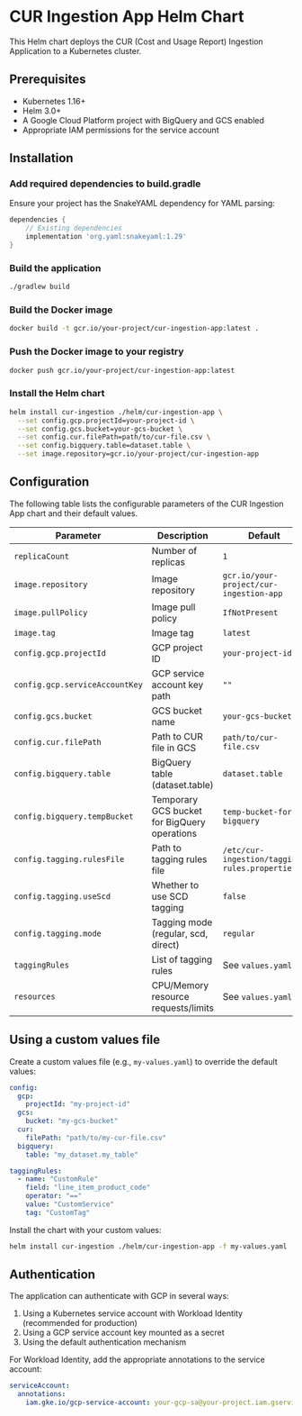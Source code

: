 # CUR Ingestion App Helm Chart

This Helm chart deploys the CUR (Cost and Usage Report) Ingestion Application to a Kubernetes cluster.

## Prerequisites

- Kubernetes 1.16+
- Helm 3.0+
- A Google Cloud Platform project with BigQuery and GCS enabled
- Appropriate IAM permissions for the service account

## Installation

### Add required dependencies to build.gradle

Ensure your project has the SnakeYAML dependency for YAML parsing:

```gradle
dependencies {
    // Existing dependencies
    implementation 'org.yaml:snakeyaml:1.29'
}
```

### Build the application

```bash
./gradlew build
```

### Build the Docker image

```bash
docker build -t gcr.io/your-project/cur-ingestion-app:latest .
```

### Push the Docker image to your registry

```bash
docker push gcr.io/your-project/cur-ingestion-app:latest
```

### Install the Helm chart

```bash
helm install cur-ingestion ./helm/cur-ingestion-app \
  --set config.gcp.projectId=your-project-id \
  --set config.gcs.bucket=your-gcs-bucket \
  --set config.cur.filePath=path/to/cur-file.csv \
  --set config.bigquery.table=dataset.table \
  --set image.repository=gcr.io/your-project/cur-ingestion-app
```

## Configuration

The following table lists the configurable parameters of the CUR Ingestion App chart and their default values.

| Parameter | Description | Default |
| --------- | ----------- | ------- |
| `replicaCount` | Number of replicas | `1` |
| `image.repository` | Image repository | `gcr.io/your-project/cur-ingestion-app` |
| `image.pullPolicy` | Image pull policy | `IfNotPresent` |
| `image.tag` | Image tag | `latest` |
| `config.gcp.projectId` | GCP project ID | `your-project-id` |
| `config.gcp.serviceAccountKey` | GCP service account key path | `""` |
| `config.gcs.bucket` | GCS bucket name | `your-gcs-bucket` |
| `config.cur.filePath` | Path to CUR file in GCS | `path/to/cur-file.csv` |
| `config.bigquery.table` | BigQuery table (dataset.table) | `dataset.table` |
| `config.bigquery.tempBucket` | Temporary GCS bucket for BigQuery operations | `temp-bucket-for-bigquery` |
| `config.tagging.rulesFile` | Path to tagging rules file | `/etc/cur-ingestion/tagging-rules.properties` |
| `config.tagging.useScd` | Whether to use SCD tagging | `false` |
| `config.tagging.mode` | Tagging mode (regular, scd, direct) | `regular` |
| `taggingRules` | List of tagging rules | See `values.yaml` |
| `resources` | CPU/Memory resource requests/limits | See `values.yaml` |

## Using a custom values file

Create a custom values file (e.g., `my-values.yaml`) to override the default values:

```yaml
config:
  gcp:
    projectId: "my-project-id"
  gcs:
    bucket: "my-gcs-bucket"
  cur:
    filePath: "path/to/my-cur-file.csv"
  bigquery:
    table: "my_dataset.my_table"

taggingRules:
  - name: "CustomRule"
    field: "line_item_product_code"
    operator: "=="
    value: "CustomService"
    tag: "CustomTag"
```

Install the chart with your custom values:

```bash
helm install cur-ingestion ./helm/cur-ingestion-app -f my-values.yaml
```

## Authentication

The application can authenticate with GCP in several ways:

1. Using a Kubernetes service account with Workload Identity (recommended for production)
2. Using a GCP service account key mounted as a secret
3. Using the default authentication mechanism

For Workload Identity, add the appropriate annotations to the service account:

```yaml
serviceAccount:
  annotations:
    iam.gke.io/gcp-service-account: your-gcp-sa@your-project.iam.gserviceaccount.com
```
